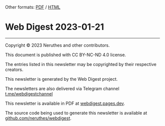 Other formats: [PDF](https://pub-714f8d634e8f451d9f2fe91a4debfa23.r2.dev/keep/webdigest/WebDigest-20230121.pdf--85d4031bd45f3a115be2228b8dd96c63.pdf) / [HTML](https://webdigest.pages.dev/readhtml/2023/WebDigest-20230121.html)


# Web Digest 2023-01-21






-----------------------------------

Copyright © 2023 Neruthes and other contributors.

This document is published with CC BY-NC-ND 4.0 license.

The entries listed in this newsletter may be copyrighted by their respective creators.

This newsletter is generated by the Web Digest project.

The newsletters are also delivered via Telegram channel [t.me/webdigestchannel](https://t.me/webdigestchannel)

This newsletter is available in PDF at [webdigest.pages.dev](https://webdigest.pages.dev/).

The source code being used to generate this newsletter is available at [github.com/neruthes/webdigest](https://github.com/neruthes/webdigest).

